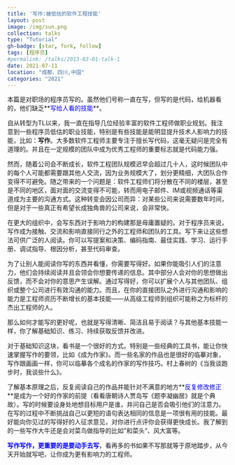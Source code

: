 ```yaml
---
title: '写作:被低估的软件工程技能'
layout: post
image: /img/sun.png
collection: talks
type: "Tutorial"
gh-badge: [star, fork, follow]
tags: [程序员]
#permalink: /talks/2013-03-01-talk-1
date: 2021-07-11
location: "成都，四川,中国"
categories: "2021"
---
```


本篇是对职场的程序员写的。虽然他们号称一直在写，但写的是代码，给机器看的，他们缺乏**<font color=Blue>写给人看的技能</font>**。

自从转型为TL以来，我一直在指导几位经验丰富的软件工程师做职业规划。我注意到一些程序员低估的职业技能，特别是有些技能是能明显提升技术人影响力的技能，比如：**写作**。大多数软件工程师主要专注于擅长写代码，这毫无疑问是完全有道理的。并且在一定规模的团队中成为优秀工程师的重要标志就是代码能力强。

然而，随着公司会不断成长，软件工程团队规模迟早会超过几十人，这时候团队中的每个人可能都需要跟其他人交流，因为业务规模大了，划分更精细，大团队合作变得不可避免。随之带来的一个问题是：软件工程师们将分散在不同的楼层，甚至是不同的地区，面对面的交流变得不可能，转而用电子邮件、IM或视频通话等渠道成为主要的沟通方式。这种转变会因公司而异：对某些公司来说需要数年时间，但是对于一些真正有希望长成独角兽的公司来说，会非常快。

在更大的组织中，会写东西对于影响力的构建那是毋庸置疑的。对于程序员来说，写作成为接触、交流和影响直接同行之外的工程师和团队的工具。写下来让这些想法可供广泛的人阅读。你可以写提案和决策、编码指南、最佳实践、学习、运行手册、调试指导、根因分析，甚至代码审查。

为了让别人能阅读你写的东西并看懂，你需要写得好。如果你能吸引人们的注意力，他们会持续阅读并且会领会你想要传递的信息。其中部分人会对你的思想做出反馈，而不会对你的意思产生误解。通过写得好，你可以扩展个人与其他团队、组织或整个公司进行有效沟通的能力。而且，在你的直接团队之外进行沟通和影响的能力是工程师资历不断增长的基本技能——从高级工程师到组织可能称之为标杆的杰出工程师的人。

那么如何才能写的更好呢，也就是写得清晰、简洁且易于阅读？与其他基本技能一样，你了解基础知识、练习、持续获取反馈并改进。

对于基础知识这块，看书是一个很好的方式。特别是一些经典的工具书，能让你快速掌握写作的要领，比如《成为作家》。而一些名家的作品也是很好的临摹对象，写作跟画画一样，你可以临摹各个成名的作家的写作技巧。村上春树的《当我谈跑步时，我谈些什么》。

了解基本原理之后，反复阅读自己的作品并能针对不满意的地方**<font color=Blue>反复修改修正</font>**是成为一个好的作家的前提（看看唐朝诗人贾岛写《题李凝幽居》就是个典故）。写的时候要设身处地想目标用户是谁，并问自己是否会吸引他们的注意力。在写的过程中不断挑战自己以更短的语句表达相同的信息是一项很有用的技能。最好能向你见过的写得好的人征求意见，对你进行点评你会获得更快成长。我了解到的一些写作大牛还是会对菜鸟做指导的比如”和菜头“、风大富等。

**<font color=Blue>写作写作，更重要的是要动手去写</font>**，看再多的书如果不写那就等于原地踏步，从今天开始就写吧，让你成为更有影响力的工程师。

